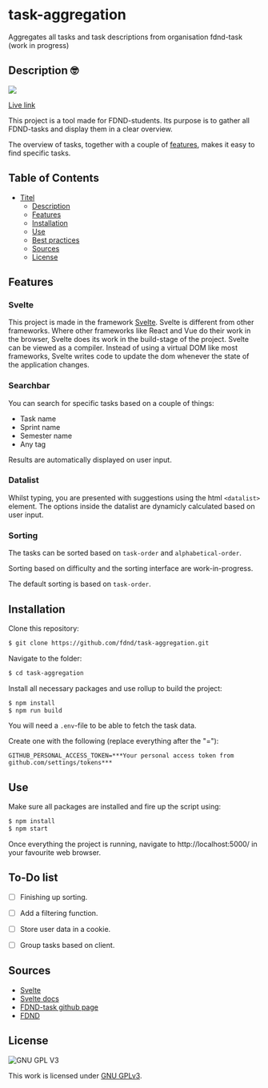 # task-aggregation
Aggregates all tasks and task descriptions from organisation fdnd-task (work in progress)

## Description 🤓

![](https://user-images.githubusercontent.com/27618252/102607935-66da9e00-4129-11eb-9523-618480764725.png)

<!-- Edit this link with a new deployment after every new release or use your own deployment of choice ;) -->
[Live link](https://unruffled-mcnulty-9f3556.netlify.app/)

This project is a tool made for FDND-students. Its purpose is to gather all FDND-tasks and display them in a clear overview. 

The overview of tasks, together with a couple of [features](#features), makes it easy to find specific tasks.

## Table of Contents

- [Titel](#titel)
  * [Description](#description)
  * [Features](#features)
  * [Installation](#installation)
  * [Use](#use)
  * [Best practices](#best-practices)
  * [Sources](#sources)
  * [License](#license)

## Features

### Svelte

This project is made in the framework [Svelte](https://www.svelte.dev). Svelte is different from other frameworks.
Where other frameworks like React and Vue do their work in the browser, Svelte does its work in the build-stage of the project. Svelte can be viewed as a compiler. Instead of using a virtual DOM like most frameworks, Svelte writes code to update the dom whenever the state of the application changes.

### Searchbar

You can search for specific tasks based on a couple of things:
- Task name
- Sprint name
- Semester name
- Any tag

Results are automatically displayed on user input.

### Datalist

Whilst typing, you are presented with suggestions using the html `<datalist>` element. The options inside the datalist are dynamicly calculated based on user input.

### Sorting

The tasks can be sorted based on `task-order` and `alphabetical-order`.

Sorting based on difficulty and the sorting interface are work-in-progress.

The default sorting is based on `task-order`.

## Installation

Clone this repository:
```bash
$ git clone https://github.com/fdnd/task-aggregation.git
```

Navigate to the folder:
```bash
$ cd task-aggregation
```

Install all necessary packages and use rollup to build the project:
```bash
$ npm install
$ npm run build
```

You will need a `.env`-file to be able to fetch the task data.

Create one with the following (replace everything after the "="):
```
GITHUB_PERSONAL_ACCESS_TOKEN=***Your personal access token from github.com/settings/tokens***
```

## Use

Make sure all packages are installed and fire up the script using:
```bash
$ npm install
$ npm start
```

Once everything the project is running, navigate to http://localhost:5000/ in your favourite web browser.

## To-Do list

- [ ] Finishing up sorting.
- [ ] Add a filtering function.
- [ ] Store user data in a cookie.
- [ ] Group tasks based on client.


## Sources

- [Svelte](https://svelte.dev)
- [Svelte docs](https://svelte.dev/tutorial/)
- [FDND-task github page](https://github.com/fdnd-task)
- [FDND](https://fdnd.nl/)

## License

![GNU GPL V3](https://www.gnu.org/graphics/gplv3-127x51.png)

This work is licensed under [GNU GPLv3](./LICENSE).
